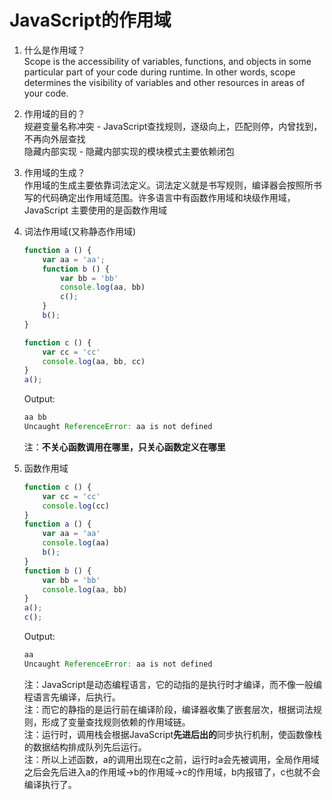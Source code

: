 # JavaScript的作用域

1. 什么是作用域？  
Scope is the accessibility of variables, functions, and objects in some particular part of your code during runtime. In other words, scope determines the visibility of variables and other resources in areas of your code.

2. 作用域的目的？  
规避变量名称冲突 - JavaScript查找规则，逐级向上，匹配则停，内曾找到，不再向外层查找  
隐藏内部实现 - 隐藏内部实现的模块模式主要依赖闭包

3. 作用域的生成？  
作用域的生成主要依靠词法定义。词法定义就是书写规则，编译器会按照所书写的代码确定出作用域范围。许多语言中有函数作用域和块级作用域，JavaScript 主要使用的是函数作用域

4. 词法作用域(又称静态作用域)  
    ```js
    function a () {
        var aa = 'aa';
        function b () {
            var bb = 'bb'
            console.log(aa, bb)
            c();
        }
        b();
    }

    function c () {
        var cc = 'cc'
        console.log(aa, bb, cc)
    }
    a();
    ```
    Output:
    ```js
    aa bb
    Uncaught ReferenceError: aa is not defined
    ```
    注：**不关心函数调用在哪里，只关心函数定义在哪里**

5. 函数作用域
    ```js
    function c () {
        var cc = 'cc'
        console.log(cc)
    }
    function a () {
        var aa = 'aa'
        console.log(aa)
        b();
    }
    function b () {
        var bb = 'bb'
        console.log(aa, bb)
    }
    a();
    c();
    ```
    Output:
    ```js
    aa
    Uncaught ReferenceError: aa is not defined
    ```
    注：JavaScript是动态编程语言，它的动指的是执行时才编译，而不像一般编程语言先编译，后执行。  
    注：而它的静指的是运行前在编译阶段，编译器收集了嵌套层次，根据词法规则，形成了变量查找规则依赖的作用域链。  
    注：运行时，调用栈会根据JavaScript**先进后出的**同步执行机制，使函数像栈的数据结构排成队列先后运行。  
    注：所以上述函数，a的调用出现在c之前，运行时a会先被调用，全局作用域之后会先后进入a的作用域->b的作用域->c的作用域，b内报错了，c也就不会编译执行了。
